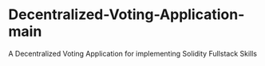 # Decentralized-Voting-Application-main
 A Decentralized Voting Application for implementing Solidity Fullstack Skills
